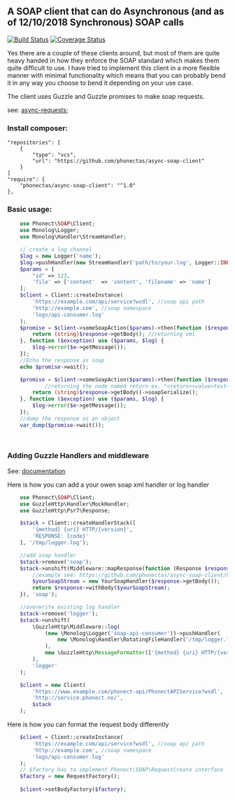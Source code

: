 ## A SOAP client that can do Asynchronous (and as of 12/10/2018 Synchronous) SOAP calls

[![Build Status](https://travis-ci.org/phonectas/async-soap-client.svg?branch=master)](https://travis-ci.org/phonectas/async-soap-client)
[![Coverage Status](https://coveralls.io/repos/github/phonectas/async-soap-client/badge.svg?branch=master)](https://coveralls.io/github/phonectas/async-soap-client?branch=master)

Yes there are a couple of these clients around, but most of them are quite heavy handed in how they enforce the SOAP standard which makes them quite difficult to use.
I have tried to implement this client in a more flexible manner with minimal functionality which means that you can probably bend it in any way you choose to bend it depending on your use case.

The client uses Guzzle and Guzzle promises to make soap requests.

see: [async-requests](http://docs.guzzlephp.org/en/stable/quickstart.html#async-requests);

### Install composer:
	"repositories": [
		{
			"type": "vcs",
			"url": "https://github.com/phonectas/async-soap-client"
		}
	]
    "require": {
        "phonectas/async-soap-client": "^1.0"
    },

### Basic usage:

```php
    use Phonect\SOAP\Client;
    use Monolog\Logger;
    use Monolog\Handler\StreamHandler;

    // create a log channel
    $log = new Logger('name');
    $log->pushHandler(new StreamHandler('path/to/your.log', Logger::INFO));
    $params = [
		"id" => 123,
		'file' => ['content'  => 'content', 'filename' => 'name']
    ];
    $client = Client::createInstance(
		'https://example.com/api/service?wsdl', //soap api path
		'http://example.com', //soap namespace
		'logs/api-consumer.log'
    );
    $promise = $client->someSoapAction($params)->then(function ($response) use ($log) { //someSoapAction == SOAPAction
		return (string)$response->getBody(); //returning xml
    }, function ($exception) use ($params, $log) {
		$log->error($e->getMessage());
    });
    //Echo the response as soap
    echo $promise->wait();

    $promise = $client->someSoapAction($params)->then(function ($response) use ($log) { //someSoapAction == SOAPAction
    		//returning the node named return ex. "<return><value>test</value></return>" as an object formated as: {'return': ['value': 'test'] or null if return doesn't exist
		return (string)$response->getBody()->soapSerialize(); 
    }, function ($exception) use ($params, $log) {
		$log->error($e->getMessage());
    });
    //dump the response as an object
    var_dump($promise->wait());

    
```
### Adding Guzzle Handlers and middleware
See: [documentation](http://docs.guzzlephp.org/en/stable/handlers-and-middleware.html)

Here is how you can add a your owen soap xml handler or log handler
```php
	use Phonect\SOAP\Client;
	use GuzzleHttp\Handler\MockHandler;
	use GuzzleHttp\Psr7\Response;

	$stack = Client::createHandlerStack([
		'{method} {uri} HTTP/{version}',
		'RESPONSE: {code}'
	], '/tmp/logger.log');

	//add soap handler
	$stack->remove('soap');
	$stack->unshift(Middleware::mapResponse(function (Response $response) {
		//example see: https://github.com/phonectas/async-soap-client/blob/master/src/phonect/SOAP/SoapStream.php
		$yourSoapStream = new YourSoapHandler($response->getBody());
		return $response->withBody($yourSoapStream);
	}), 'soap');

	//overwrite existing log handler
	$stack->remove('logger');
	$stack->unshift(
		\GuzzleHttp\Middleware::log(
			(new \Monolog\Logger('soap-api-consumer'))->pushHandler(
				new \Monolog\Handler\RotatingFileHandler('/tmp/logger.log')
			),
			new \GuzzleHttp\MessageFormatter(['{method} {uri} HTTP/{version}', 'RESPONSE: {code}'])
		),
		'logger'
	);

	$client = new Client(
		'https://www.example.com/phonect-api/PhonectAPIService?wsdl',
		'http://service.phonect.no/',
		$stack 
	);
```

Here is how you can format the request body differently
```php
    $client = Client::createInstance(
		'https://example.com/api/service?wsdl', //soap api path
		'http://example.com', //soap namespace
		'logs/api-consumer.log'
    );
    // $factory has to implement Phonect\SOAP\RequestCreate interface
    $factory = new RequestFactory();
    
    $client->setBodyFactory($factory);
```
